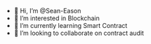 - 👋 Hi, I’m @Sean-Eason
- 👀 I’m interested in Blockchain
- 🌱 I’m currently learning Smart Contract
- 💞️ I’m looking to collaborate on contract audit

<!---
Sean-Eason/Sean-Eason is a ✨ special ✨ repository because its `README.md` (this file) appears on your GitHub profile.
You can click the Preview link to take a look at your changes.
--->
